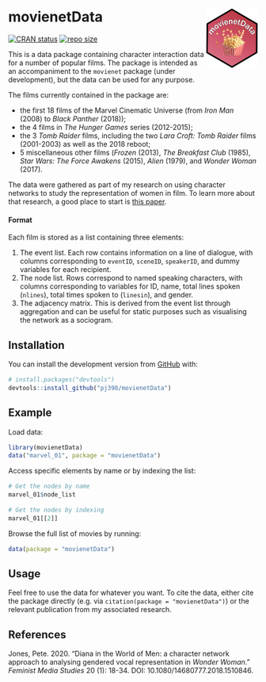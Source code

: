 
<!-- README.md is generated from README.Rmd. Please edit that file -->

# movienetData <img src="man/figures/README-logo.png" align="right" height="120"/>

<!-- badges: start -->

[![CRAN
status](https://www.r-pkg.org/badges/version/movienetData)](https://cran.r-project.org/package=movienetData)
[![repo
size](https://img.shields.io/github/repo-size/pj398/movienetData)](https://github.com/pj398/movienetData)
<!-- badges: end -->

This is a data package containing character interaction data for a
number of popular films. The package is intended as an accompaniment to
the `movienet` package (under development), but the data can be used for
any purpose.

The films currently contained in the package are:

  - the first 18 films of the Marvel Cinematic Universe (from *Iron Man*
    (2008) to *Black Panther* (2018));
  - the 4 films in *The Hunger Games* series (2012-2015);
  - the 3 *Tomb Raider* films, including the two *Lara Croft: Tomb
    Raider* films (2001-2003) as well as the 2018 reboot;
  - 5 miscellaneous other films (*Frozen* (2013), *The Breakfast Club*
    (1985), *Star Wars: The Force Awakens* (2015), *Alien* (1979), and
    *Wonder Woman* (2017).

The data were gathered as part of my research on using character
networks to study the representation of women in film. To learn more
about that research, a good place to start is [this
paper](https://doi.org/10.1080/14680777.2018.1510846).

#### Format

Each film is stored as a list containing three elements:

1.  The event list. Each row contains information on a line of dialogue,
    with columns corresponding to `eventID`, `sceneID`, `speakerID`, and
    dummy variables for each recipient.
2.  The node list. Rows correspond to named speaking characters, with
    columns corresponding to variables for ID, name, total lines spoken
    (`nlines`), total times spoken to (`linesin`), and gender.
3.  The adjacency matrix. This is derived from the event list through
    aggregation and can be useful for static purposes such as
    visualising the network as a sociogram.

## Installation

You can install the development version from
[GitHub](https://github.com/) with:

``` r
# install.packages("devtools")
devtools::install_github("pj398/movienetData")
```

## Example

Load data:

``` r
library(movienetData)
data("marvel_01", package = "movienetData")
```

Access specific elements by name or by indexing the list:

``` r
# Get the nodes by name
marvel_01$node_list
```

``` r
# Get the nodes by indexing
marvel_01[[2]]
```

Browse the full list of movies by running:

``` r
data(package = "movienetData")
```

## Usage

Feel free to use the data for whatever you want. To cite the data,
either cite the package directly (e.g. via `citation(package =
"movienetData")`) or the relevant publication from my associated
research.

## References

Jones, Pete. 2020. “Diana in the World of Men: a character network
approach to analysing gendered vocal representation in *Wonder Woman*.”
*Feminist Media Studies* 20 (1): 18-34. DOI:
10.1080/14680777.2018.1510846.
